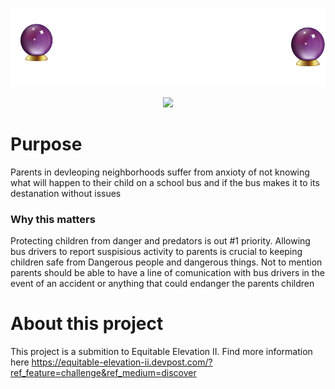 <p align="center">
  <img src="images/title.png"/>
</p>

<p align="center">
  <img src="https://external-content.duckduckgo.com/iu/?u=https%3A%2F%2Fwww.pinclipart.com%2Fpicdir%2Fbig%2F562-5622317_crystal-ball-clip-art.png&f=1&nofb=1&ipt=79a804c2eacc0d38994d91ff2a02229019848f9ba5b4bab46d6e3daa5220754f&ipo=images" />
</p>

# Purpose

Parents in devleoping neighborhoods suffer from anxioty of not knowing what will happen to their child on a school bus and if the bus makes it to its destanation without issues

### Why this matters

Protecting children from danger and predators is out #1 priority. Allowing bus drivers to report suspisious activity to parents is crucial to keeping children safe from
Dangerous people and dangerous things. Not to mention parents should be able to have a line of comunication with bus drivers in the event of an accident or anything that could endanger the parents children

# About this project

This project is a submition to Equitable Elevation II. Find more information here https://equitable-elevation-ii.devpost.com/?ref_feature=challenge&ref_medium=discover

